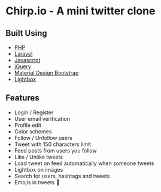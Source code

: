 # Chirp.io - A mini twitter clone #

## Built Using ##
* [PHP](http://php.net/manual/en/intro-whatis.php)
* [Laravel](https://laravel.com/)
* [Javascript](https://developer.mozilla.org/en-US/docs/Web/JavaScript)
* [jQuery](https://jquery.com/)
* [Material Design Bootstrap](https://mdbootstrap.com/mdb3/getting-started-mdb3/)
* [Lightbox](http://lokeshdhakar.com/projects/lightbox2/)

## Features ##
* Login / Register
* User email verification
* Profile edit
* Color schemes
* Follow / Unfollow users
* Tweet with 150 characters limit
* Feed posts from users you follow
* Like / Unlike tweets
* Load tweet on feed automatically when someone tweets
* Lightbox on images
* Search for users, hashtags and tweets
* Emojis in tweets :raised_hands:
